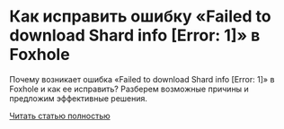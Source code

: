 # Как исправить ошибку «Failed to download Shard info [Error: 1]» в Foxhole



Почему возникает ошибка «Failed to download Shard info [Error: 1]» в Foxhole и как ее исправить? Разберем возможные причины и предложим эффективные решения.

[Читать статью полностью](https://xyberbara.com/gaming/error-1-foxhole/)
